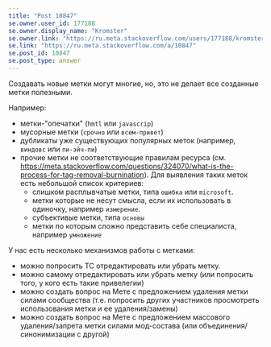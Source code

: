 ```yaml
---
title: "Post 10847"
se.owner.user_id: 177188
se.owner.display_name: "Kromster"
se.owner.link: "https://ru.meta.stackoverflow.com/users/177188/kromster"
se.link: "https://ru.meta.stackoverflow.com/a/10847"
se.post_id: 10847
se.post_type: answer
---
```

<p>Создавать новые метки могут многие, но, это не делает все созданные метки полезными.</p>
<p>Например:</p>
<ul>
<li>метки-&quot;опечатки&quot; (<code>hmtl</code> или <code>javascrip</code>)</li>
<li>мусорные метки (<code>срочно</code> или <code>всем-привет</code>)</li>
<li>дубликаты уже существующих популярных меток (например, <code>виндовс</code> или <code>пи-эйч-пи</code>)</li>
<li>прочие метки не соответствующие правилам ресурса (см. <a href="https://meta.stackoverflow.com/questions/324070/what-is-the-process-for-tag-removal-burnination">https://meta.stackoverflow.com/questions/324070/what-is-the-process-for-tag-removal-burnination</a>). Для выявления таких меток есть небольшой список критериев:
<ul>
<li>слишком расплывчатые метки, типа <code>ошибка</code> или <code>microsoft</code>.</li>
<li>метки которые не несут смысла, если их использовать в одиночку, например <code>измерение</code>.</li>
<li>субъективые метки, типа <code>основы</code></li>
<li>метки по которым сложно представить себе специалиста, например <code>умножение</code></li>
</ul>
</li>
</ul>
<p>У нас есть несколько механизмов работы с метками:</p>
<ul>
<li>можно попросить ТС отредактировать или убрать метку.</li>
<li>можно самому отредактировать или убрать метку (или попросить того, у кого есть такие привелегии)</li>
<li>можно создать вопрос на Мете с предложением удаления метки силами сообщества (т.е. попросить других участников просмотреть использования метки и ее удаления/замены)</li>
<li>можно создать вопрос на Мете с предложением массового удаления/запрета метки силами мод-состава (или объединения/синонимизации с другой)</li>
</ul>
